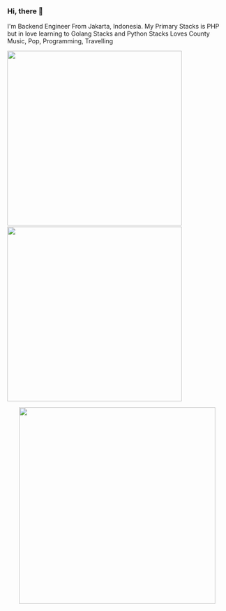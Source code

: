 ### Hi, there 👋

I'm Backend Engineer From Jakarta, Indonesia. My Primary Stacks is PHP but in love learning to Golang Stacks and Python Stacks
Loves County Music, Pop, Programming, Travelling

<img width="400em" src="https://github-readme-stats.vercel.app/api?username=samdgea&show_icons=true&include_all_commits=true&count_private=true&hide_border=true&theme=dark" />&nbsp;<img width="400em" src="https://github-readme-streak-stats.herokuapp.com/?user=samdgea&include_all_commits=true&hide_border=true&theme=dark"/>
<p align="center">
	<img width="450em" src="https://github-readme-stats.vercel.app/api/top-langs?username=samdgea&layout=compact&custom_title=Most%20used%20languages%20by%20LOCs&langs_count=10&include_all_commits=true&hide_progress=true&hide_border=true&theme=dark">
</p>


<!---
samdgea/samdgea is a ✨ special ✨ repository because its `README.md` (this file) appears on your GitHub profile.
You can click the Preview link to take a look at your changes.
--->
